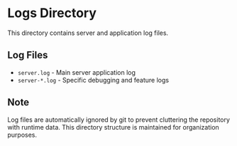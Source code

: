 # Logs Directory

This directory contains server and application log files.

## Log Files

- `server.log` - Main server application log
- `server-*.log` - Specific debugging and feature logs

## Note

Log files are automatically ignored by git to prevent cluttering the repository with runtime data. This directory structure is maintained for organization purposes.